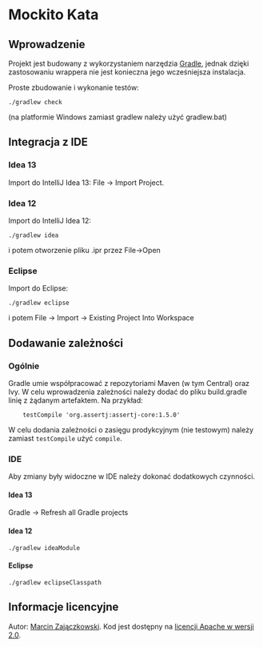 # Mockito Kata

## Wprowadzenie

Projekt jest budowany z wykorzystaniem narzędzia [Gradle](http://www.gradle.org/), jednak dzięki zastosowaniu wrappera
nie jest konieczna jego wcześniejsza instalacja.

Proste zbudowanie i wykonanie testów:

    ./gradlew check

(na platformie Windows zamiast gradlew należy użyć gradlew.bat)

## Integracja z IDE

### Idea 13

Import do IntelliJ Idea 13: File -> Import Project.

### Idea 12

Import do IntelliJ Idea 12:

    ./gradlew idea

i potem otworzenie pliku .ipr przez File->Open

### Eclipse

Import do Eclipse:

    ./gradlew eclipse

i potem File -> Import -> Existing Project Into Workspace

## Dodawanie zależności

### Ogólnie

Gradle umie współpracować z repozytoriami Maven (w tym Central) oraz Ivy.
W celu wprowadzenia zależności należy dodać do pliku build.gradle linię z
żądanym artefaktem. Na przykład:

        testCompile 'org.assertj:assertj-core:1.5.0'

W celu dodania zależności o zasięgu prodykcyjnym (nie testowym) należy
zamiast ```testCompile``` użyć ```compile```.

### IDE

Aby zmiany były widoczne w IDE należy dokonać dodatkowych czynności.

#### Idea 13

Gradle -> Refresh all Gradle projects

#### Idea 12

    ./gradlew ideaModule

#### Eclipse

    ./gradlew eclipseClasspath

## Informacje licencyjne

Autor: [Marcin Zajączkowski](http://blog.solidsoft.info/). Kod jest dostępny na
[licencji Apache w wersji 2.0](https://www.apache.org/licenses/LICENSE-2.0.txt).
